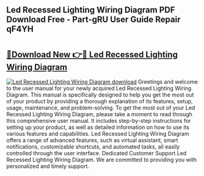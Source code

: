 ## Led Recessed Lighting Wiring Diagram PDF Download Free - Part-gRU User Guide Repair qF4YH

# <h2><a href="http://dfuncyg.blite.top/?on=Led+Recessed+Lighting+Wiring+Diagram">🔗Download New 👉🔴 Led Recessed Lighting Wiring Diagram</a></h2>

[![Led Recessed Lighting Wiring Diagram download](https://i.imgur.com/lujVjoI.png)](http://dfuncyg.blite.top/?on=Led+Recessed+Lighting+Wiring+Diagram)
Greetings and welcome to the user manual for your newly acquired Led Recessed Lighting Wiring Diagram. This manual is specifically designed to help you get the most out of your product by providing a thorough explanation of its features, setup, usage, maintenance, and problem-solving. To get the most out of your Led Recessed Lighting Wiring Diagram, please take a moment to read through this comprehensive user manual. It includes step-by-step instructions for setting up your product, as well as detailed information on how to use its various features and capabilities. Led Recessed Lighting Wiring Diagram offers a range of advanced features, such as virtual assistant, smart notifications, customizable shortcuts, and automated tasks, all easily controlled through the user interface. Dedicated Customer Support Led Recessed Lighting Wiring Diagram. We are committed to providing you with personalized and timely support.
